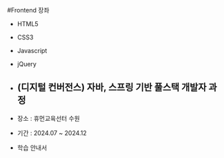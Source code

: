 #Frontend 장좌
- HTML5
- CSS3
- Javascript
- jQuery

- ## (디지털 컨버전스) 자바, 스프링 기반 풀스택 개발자 과정
- 장소 : 휴먼교육선터 수원
- 기간 : 2024.07 ~ 2024.12
- 학습 안내서
